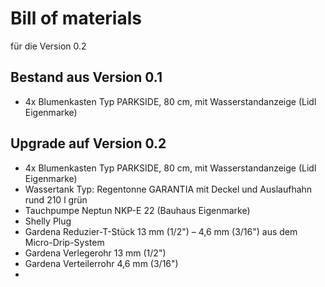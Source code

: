 # Bill of materials
für die Version 0.2

## Bestand aus Version 0.1

* 4x Blumenkasten Typ PARKSIDE, 80 cm, mit Wasserstandanzeige (Lidl Eigenmarke)

## Upgrade auf Version 0.2

* 4x Blumenkasten Typ PARKSIDE, 80 cm, mit Wasserstandanzeige (Lidl Eigenmarke)
* Wassertank Typ: Regentonne GARANTIA mit Deckel und Auslaufhahn rund 210 l grün
* Tauchpumpe Neptun NKP-E 22 (Bauhaus Eigenmarke)
* Shelly Plug
* Gardena Reduzier-T-Stück 13 mm (1/2") – 4,6 mm (3/16") aus dem Micro-Drip-System
* Gardena Verlegerohr 13 mm (1/2")
* Gardena Verteilerrohr 4,6 mm (3/16")
* 





